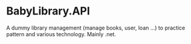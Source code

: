 # BabyLibrary.API
A dummy library management (manage books, user, loan ...) to practice pattern and various technology. Mainly .net.
